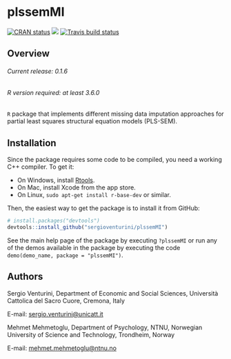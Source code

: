# plssemMI

<!-- badges: start -->

[![CRAN
status](https://www.r-pkg.org/badges/version/plssemMI)](https://cran.r-project.org/package=plssemMI)
[![](http://cranlogs.r-pkg.org/badges/grand-total/plssemMI?color=blue)](https://cran.r-project.org/package=plssemMI)
[![Travis build status](https://travis-ci.org/sergioventurini/plssemMI.svg?branch=master)](https://travis-ci.org/sergioventurini/plssemMI)

<!-- badges: end -->

## Overview

###### Current release: 0.1.6
###### R version required: at least 3.6.0
`R` package that implements different missing data imputation approaches
for partial least squares structural equation models (PLS-SEM).

## Installation

Since the package requires some code to be compiled, you need a working C++
compiler. To get it:

- On Windows, install [Rtools](https://cran.r-project.org/bin/windows/Rtools/).
- On Mac, install Xcode from the app store.
- On Linux, `sudo apt-get install r-base-dev` or similar.

Then, the easiest way to get the package is to install it from GitHub:

``` r
# install.packages("devtools")
devtools::install_github("sergioventurini/plssemMI")
```

See the main help page of the package by executing `?plssemMI` or run any of
the demos available in the package by executing the code
`demo(demo_name, package = "plssemMI")`.

## Authors
Sergio Venturini, Department of Economic and Social Sciences, Università Cattolica del Sacro Cuore, Cremona, Italy

E-mail: sergio.venturini@unicatt.it

Mehmet Mehmetoglu, Department of Psychology, NTNU, Norwegian University of Science and Technology, Trondheim, Norway

E-mail: mehmet.mehmetoglu@ntnu.no
